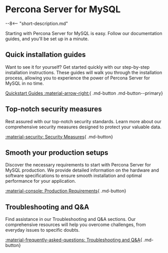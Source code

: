# Percona Server for MySQL

--8<-- "short-description.md"

Starting with Percona Server for MySQL is easy. Follow our documentation guides, and you'll be set up in a minute.

## Quick installation guides

Want to see it for yourself? Get started quickly with our step-by-step installation instructions. These guides will walk you through the installation process, allowing you to experience the power of Percona Server for MySQL in no time.

[Quickstart Guides :material-arrow-right:](installation/quickstart-guides.md){ .md-button .md-button--primary}

## Top-notch security measures

Rest assured with our top-notch security standards. Learn more about our comprehensive security measures designed to protect your valuable data.

[:material-security: Security Measures](installation/quickstart-guides.md){ .md-button}

## Smooth your production setups

Discover the necessary requirements to start with Percona Server for MySQL production. We provide detailed information on the hardware and software specifications to ensure smooth installation and optimal performance for your application.

[:material-console: Production Requirements](installation/quickstart-guides.md){ .md-button}

## Troubleshooting and Q&A

Find assistance in our Troubleshooting and Q&A sections. Our comprehensive resources will help you overcome challenges, from everyday issues to specific doubts.

[:material-frequently-asked-questions: Troubleshooting and Q&A](installation/quickstart-guides.md){ .md-button}